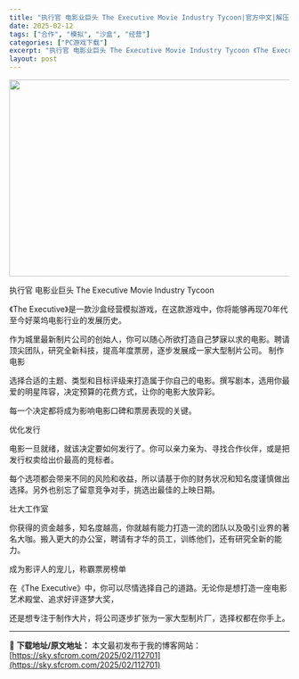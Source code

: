 ```yaml
---
title: "执行官 电影业巨头 The Executive Movie Industry Tycoon|官方中文|解压即撸|"
date: 2025-02-12
tags: ["合作", "模拟", "沙盒", "经营"]
categories: ["PC游戏下载"]
excerpt: "执行官 电影业巨头 The Executive Movie Industry Tycoon 《The Executive》是一款沙盒经营模拟游戏，在这款游戏中，你将能够再现70年代至今好莱坞电影行业的发展历史。 作为城里最新制片公司的创始人，你可以随心所欲打造自己梦寐以求的电影。聘请顶尖团队，研究全&hellip;"
layout: post
---
```


<img class="aligncenter size-full wp-image-112683" src="https://sky.sfcrom.com/wp-content/uploads/2025/02/2025021215313269.webp" alt="" width="616" height="353" />

执行官 电影业巨头 The Executive Movie Industry Tycoon

《The Executive》是一款沙盒经营模拟游戏，在这款游戏中，你将能够再现70年代至今好莱坞电影行业的发展历史。

作为城里最新制片公司的创始人，你可以随心所欲打造自己梦寐以求的电影。聘请顶尖团队，研究全新科技，提高年度票房，逐步发展成一家大型制片公司。
制作电影

选择合适的主题、类型和目标评级来打造属于你自己的电影。撰写剧本，选用你最爱的明星阵容，决定预算的花费方式，让你的电影大放异彩。

每一个决定都将成为影响电影口碑和票房表现的关键。

优化发行

电影一旦就绪，就该决定要如何发行了。你可以亲力亲为、寻找合作伙伴，或是把发行权卖给出价最高的竞标者。

每个选项都会带来不同的风险和收益，所以请基于你的财务状况和知名度谨慎做出选择。另外也别忘了留意竞争对手，挑选出最佳的上映日期。

壮大工作室

你获得的资金越多，知名度越高，你就越有能力打造一流的团队以及吸引业界的著名大咖。搬入更大的办公室，聘请有才华的员工，训练他们，还有研究全新的能力。

成为影评人的宠儿，称霸票房榜单

在《The Executive》中，你可以尽情选择自己的道路。无论你是想打造一座电影艺术殿堂、追求好评逐梦大奖，

还是想专注于制作大片，将公司逐步扩张为一家大型制片厂，选择权都在你手上。

---
📖 **下载地址/原文地址：** 本文最初发布于我的博客网站：[https://sky.sfcrom.com/2025/02/112701](https://sky.sfcrom.com/2025/02/112701)
